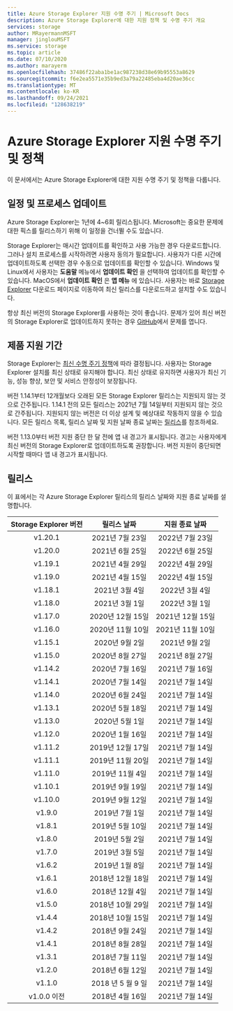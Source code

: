 ```yaml
---
title: Azure Storage Explorer 지원 수명 주기 | Microsoft Docs
description: Azure Storage Explorer에 대한 지원 정책 및 수명 주기 개요
services: storage
author: MRayermannMSFT
manager: jinglouMSFT
ms.service: storage
ms.topic: article
ms.date: 07/10/2020
ms.author: marayerm
ms.openlocfilehash: 37486f22aba1be1ac987238d38e69b95553a8629
ms.sourcegitcommit: f6e2ea5571e35b9ed3a79a22485eba4d20ae36cc
ms.translationtype: MT
ms.contentlocale: ko-KR
ms.lasthandoff: 09/24/2021
ms.locfileid: "128638219"
---
```

# <a name="azure-storage-explorer-support-lifecycle-and-policy"></a>Azure Storage Explorer 지원 수명 주기 및 정책

이 문서에서는 Azure Storage Explorer에 대한 지원 수명 주기 및 정책을 다룹니다.

## <a name="update-schedule-and-process"></a>일정 및 프로세스 업데이트

Azure Storage Explorer는 1년에 4~6회 릴리스됩니다. Microsoft는 중요한 문제에 대한 픽스를 릴리스하기 위해 이 일정을 건너뛸 수도 있습니다.

Storage Explorer는 매시간 업데이트를 확인하고 사용 가능한 경우 다운로드합니다. 그러나 설치 프로세스를 시작하려면 사용자 동의가 필요합니다. 사용자가 다른 시간에 업데이트하도록 선택한 경우 수동으로 업데이트를 확인할 수 있습니다. Windows 및 Linux에서 사용자는 **도움말** 메뉴에서 **업데이트 확인** 을 선택하여 업데이트를 확인할 수 있습니다. MacOS에서 **업데이트 확인** 은 **앱 메뉴** 에 있습니다. 사용자는 바로 [Storage Explorer](https://azure.microsoft.com/features/storage-explorer/) 다운로드 페이지로 이동하여 최신 릴리스를 다운로드하고 설치할 수도 있습니다.

항상 최신 버전의 Storage Explorer를 사용하는 것이 좋습니다. 문제가 있어 최신 버전의 Storage Explorer로 업데이트하지 못하는 경우 [GitHub](https://github.com/microsoft/AzureStorageExplorer)에서 문제를 엽니다.

## <a name="support-lifecycle"></a>제품 지원 기간

Storage Explorer는 [최신 수명 주기 정책](https://support.microsoft.com/help/30881/modern-lifecycle-policy)에 따라 결정됩니다. 사용자는 Storage Explorer 설치를 최신 상태로 유지해야 합니다. 최신 상태로 유지하면 사용자가 최신 기능, 성능 향상, 보안 및 서비스 안정성이 보장됩니다.

버전 1.14.1부터 12개월보다 오래된 모든 Storage Explorer 릴리스는 지원되지 않는 것으로 간주됩니다. 1\.14.1 전의 모든 릴리스는 2021년 7월 14일부터 지원되지 않는 것으로 간주됩니다. 지원되지 않는 버전은 더 이상 설계 및 예상대로 작동하지 않을 수 있습니다. 모든 릴리스 목록, 릴리스 날짜 및 지원 날짜 종료 날짜는 [릴리스](#releases)를 참조하세요.

버전 1.13.0부터 버전 지원 중단 한 달 전에 앱 내 경고가 표시됩니다. 경고는 사용자에게 최신 버전의 Storage Explorer로 업데이트하도록 권장합니다. 버전 지원이 중단되면 시작할 때마다 앱 내 경고가 표시됩니다.

## <a name="releases"></a>릴리스

이 표에서는 각 Azure Storage Explorer 릴리스의 릴리스 날짜와 지원 종료 날짜를 설명합니다.

| Storage Explorer 버전  | 릴리스 날짜         | 지원 종료 날짜 |
|:-------------------------:|:------------------:|:-------------------:|
| v1.20.1                   | 2021년 7월 23일      | 2022년 7월 23일       |
| v1.20.0                   | 2021년 6월 25일      | 2022년 6월 25일       |
| v1.19.1                   | 2021년 4월 29일     | 2022년 4월 29일      |
| v1.19.0                   | 2021년 4월 15일     | 2022년 4월 15일      |
| v1.18.1                   | 2021년 3월 4일      | 2022년 3월 4일       |
| v1.18.0                   | 2021년 3월 1일      | 2022년 3월 1일       |
| v1.17.0                   | 2020년 12월 15일  | 2021년 12월 15일   |
| v1.16.0                   | 2020년 11월 10일  | 2021년 11월 10일   |
| v1.15.1                   | 2020년 9월 2일  | 2021년 9월 2일   |
| v1.15.0                   | 2020년 8월 27일    | 2021년 8월 27일     |
| v1.14.2                   | 2020년 7월 16일      | 2021년 7월 16일       |
| v1.14.1                   | 2020년 7월 14일      | 2021년 7월 14일       |
| v1.14.0                   | 2020년 6월 24일      | 2021년 7월 14일       |
| v1.13.1                   | 2020년 5월 18일       | 2021년 7월 14일       |
| v1.13.0                   | 2020년 5월 1일        | 2021년 7월 14일       |
| v1.12.0                   | 2020년 1월 16일     | 2021년 7월 14일       |
| v1.11.2                   | 2019년 12월 17일  | 2021년 7월 14일       |
| v1.11.1                   | 2019년 11월 20일  | 2021년 7월 14일       |
| v1.11.0                   | 2019년 11월 4일   | 2021년 7월 14일       |
| v1.10.1                   | 2019년 9월 19일 | 2021년 7월 14일       |
| v1.10.0                   | 2019년 9월 12일 | 2021년 7월 14일       |
| v1.9.0                    | 2019년 7월 1일       | 2021년 7월 14일       |
| v1.8.1                    | 2019년 5월 10일       | 2021년 7월 14일       |
| v1.8.0                    | 2019년 5월 2일        | 2021년 7월 14일       |
| v1.7.0                    | 2019년 3월 5일      | 2021년 7월 14일       |
| v1.6.2                    | 2019년 1월 8일    | 2021년 7월 14일       |
| v1.6.1                    | 2018년 12월 18일  | 2021년 7월 14일       |
| v1.6.0                    | 2018년 12월 4일   | 2021년 7월 14일       |
| v1.5.0                    | 2018년 10월 29일     | 2021년 7월 14일       |
| v1.4.4                    | 2018년 10월 15일   | 2021년 7월 14일       |
| v1.4.2                    | 2018년 9월 24일 | 2021년 7월 14일       |
| v1.4.1                    | 2018년 8월 28일    | 2021년 7월 14일       |
| v1.3.1                    | 2018년 7월 11일      | 2021년 7월 14일       |
| v1.2.0                    | 2018년 6월 12일      | 2021년 7월 14일       |
| v1.1.0                    | 2018 년 5 월 9 일        | 2021년 7월 14일       |
| v1.0.0 이전        | 2018년 4월 16일     | 2021년 7월 14일       |
